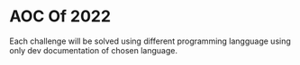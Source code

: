 # AOC Of 2022

Each challenge will be solved using different programming langguage using only dev documentation of chosen language.
